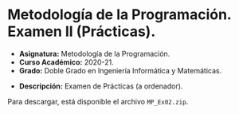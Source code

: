 # Metodología de la Programación. Examen II (Prácticas).

- **Asignatura:** Metodología de la Programación.
- **Curso Académico:** 2020-21.
- **Grado:** Doble Grado en Ingeniería Informática y Matemáticas.
<!-- - **Grupo:** A. -->
<!-- - **Profesor:** Andrés Cano Utrera. -->
- **Descripción:** Examen de Prácticas (a ordenador).
<!-- - **Fecha:** 9 de mayo de 2023. -->
<!-- - **Duración:** -->

Para descargar, está disponible el archivo `MP_Ex02.zip`.